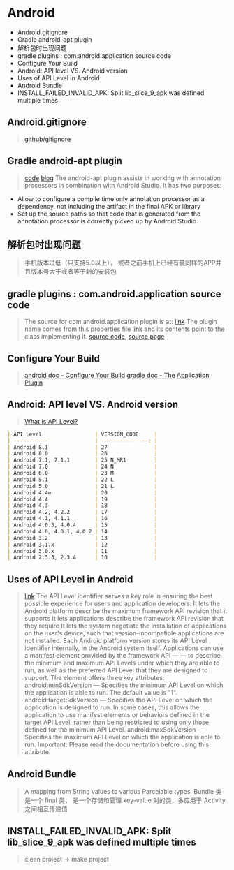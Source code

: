 # Android

<!-- MarkdownTOC -->

- Android.gitignore
- Gradle android-apt plugin
- 解析包时出现问题
- gradle plugins : com.android.application source code
- Configure Your Build
- Android: API level VS. Android version
- Uses of API Level in Android
- Android Bundle
- INSTALL_FAILED_INVALID_APK: Split lib_slice_9_apk was defined multiple times

<!-- /MarkdownTOC -->

## Android.gitignore
> [github/gitignore](https://github.com/github/gitignore/blob/master/Android.gitignore)

## Gradle android-apt plugin
> [code](https://bitbucket.org/hvisser/android-apt)
> [blog](https://code.neenbedankt.com/gradle-android-apt-plugin/)
> The android-apt plugin assists in working with annotation processors in combination with Android Studio. It has two purposes:
- Allow to configure a compile time only annotation processor as a dependency, not including the artifact in the final APK or library
- Set up the source paths so that code that is generated from the annotation processor is correctly picked up by Android Studio.

## 解析包时出现问题
> 手机版本过低（只支持5.0以上）， 或者之前手机上已经有装同样的APP并且版本号大于或者等于新的安装包

## gradle plugins : com.android.application source code
> The source for com.android.application plugin is at: [link](https://android.googlesource.com/platform/tools/build/+/cab495f54cd31e4e93c36e6aa4b7af661aac2357/gradle/src/main/groovy/com/android/build/gradle/AppPlugin.groovy)
> The plugin name comes from this properties file [link](https://android.googlesource.com/platform/tools/base/+/e66115c586309759af1480d73c3d3a13bd0edd5f/build-system/gradle/src/main/resources/META-INF/gradle-plugins/com.android.application.properties)
> and its contents point to the class implementing it.
> [source code](https://android.googlesource.com/platform/tools/build), [source page](https://android.googlesource.com/platform/tools/build/)

## Configure Your Build
> [android doc - Configure Your Build](https://developer.android.com/studio/build/index.html)
> [gradle doc - The Application Plugin](https://docs.gradle.org/current/userguide/application_plugin.html)

## Android: API level VS. Android version
> [What is API Level?](https://developer.android.com/guide/topics/manifest/uses-sdk-element.html#ApiLevels)
````markdown
| API Level                 | VERSION_CODE     |
| -----------               | ---------------: |
| Android 8.1               | 27               |
| Android 8.0               | 26               |
| Android 7.1, 7.1.1        | 25 N_MR1         |
| Android 7.0               | 24 N             |
| Android 6.0               | 23 M             |
| Android 5.1               | 22 L             |
| Android 5.0               | 21 L             |
| Android 4.4w              | 20               |
| Android 4.4               | 19               |
| Android 4.3               | 18               |
| Android 4.2, 4.2.2        | 17               |
| Android 4.1, 4.1.1        | 16               |
| Android 4.0.3, 4.0.4      | 15               |
| Android 4.0, 4.0.1, 4.0.2 | 14               |
| Android 3.2               | 13               |
| Android 3.1.x             | 12               |
| Android 3.0.x             | 11               |
| Android 2.3.3, 2.3.4      | 10               |
````

## Uses of API Level in Android
> [link](https://developer.android.com/guide/topics/manifest/uses-sdk-element.html#ApiLevels)
> The API Level identifier serves a key role in ensuring the best possible experience for users and application developers:
> It lets the Android platform describe the maximum framework API revision that it supports
It lets applications describe the framework API revision that they require
It lets the system negotiate the installation of applications on the user's device, such that version-incompatible applications are not installed.
Each Android platform version stores its API Level identifier internally, in the Android system itself.
> Applications can use a manifest element provided by the framework API — <uses-sdk> — to describe the minimum and maximum API Levels under which they are able to run, as well as the preferred API Level that they are designed to support. The element offers three key attributes:
> android:minSdkVersion — Specifies the minimum API Level on which the application is able to run. The default value is "1".
android:targetSdkVersion — Specifies the API Level on which the application is designed to run. In some cases, this allows the application to use manifest elements or behaviors defined in the target API Level, rather than being restricted to using only those defined for the minimum API Level.
android:maxSdkVersion — Specifies the maximum API Level on which the application is able to run. Important: Please read the <uses-sdk> documentation before using this attribute.

## Android Bundle
> A mapping from String values to various Parcelable types.
> Bundle 类是一个 final 类， 是一个存储和管理 key-value 对的类，多应用于 Activity 之间相互传递值

## INSTALL_FAILED_INVALID_APK: Split lib_slice_9_apk was defined multiple times
> clean project -> make project
